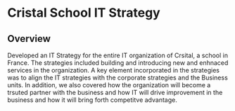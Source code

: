 # Cristal School IT Strategy

Overview
----------------

Developed an IT Strategy for the entire IT organization of Crsital, a school in France. The strategies included building and introducing new and enhnaced services in the organization. A key element incorporated in the strategies was to align the IT strategies with the corporate strategies and the Business units. In addition, we also covered how the organization will become a trsuted partner with the business and how IT will drive improvement in the business and how it will bring forth competitve advantage.
